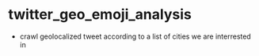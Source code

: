 # twitter_geo_emoji_analysis
- crawl geolocalized tweet according to a list of cities we are interrested in

